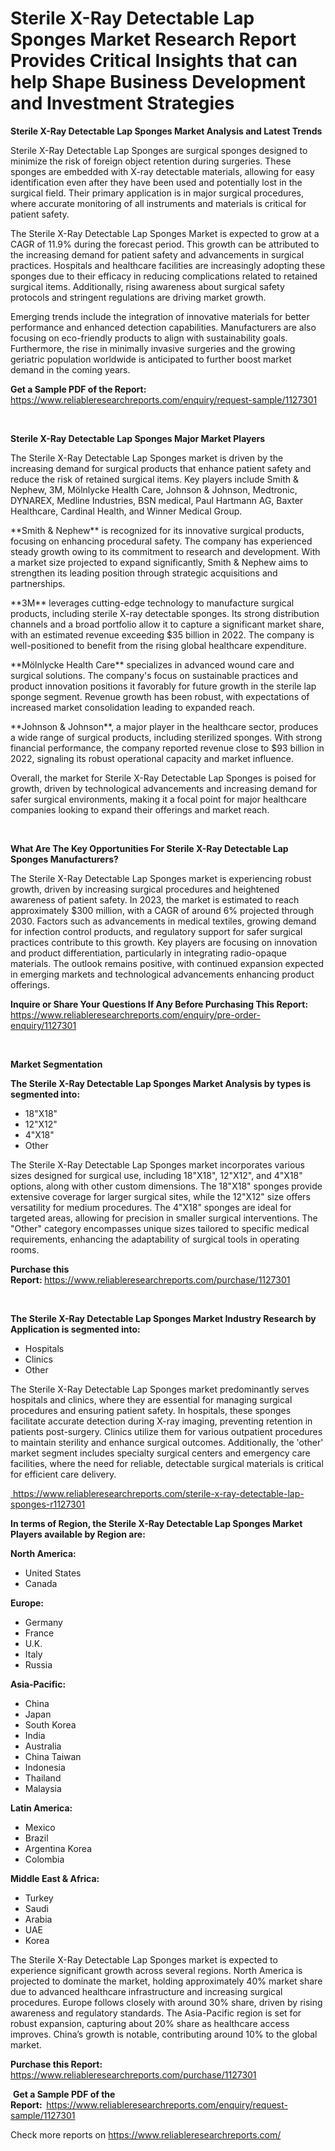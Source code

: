 <p><h1>Sterile X-Ray Detectable Lap Sponges Market Research Report Provides Critical Insights that can help Shape Business Development and Investment Strategies</h1></p><p><strong>Sterile X-Ray Detectable Lap Sponges Market Analysis and Latest Trends</strong></p>
<p><p>Sterile X-Ray Detectable Lap Sponges are surgical sponges designed to minimize the risk of foreign object retention during surgeries. These sponges are embedded with X-ray detectable materials, allowing for easy identification even after they have been used and potentially lost in the surgical field. Their primary application is in major surgical procedures, where accurate monitoring of all instruments and materials is critical for patient safety.</p><p>The Sterile X-Ray Detectable Lap Sponges Market is expected to grow at a CAGR of 11.9% during the forecast period. This growth can be attributed to the increasing demand for patient safety and advancements in surgical practices. Hospitals and healthcare facilities are increasingly adopting these sponges due to their efficacy in reducing complications related to retained surgical items. Additionally, rising awareness about surgical safety protocols and stringent regulations are driving market growth. </p><p>Emerging trends include the integration of innovative materials for better performance and enhanced detection capabilities. Manufacturers are also focusing on eco-friendly products to align with sustainability goals. Furthermore, the rise in minimally invasive surgeries and the growing geriatric population worldwide is anticipated to further boost market demand in the coming years.</p></p>
<p><strong>Get a Sample PDF of the Report:&nbsp;</strong> <a href="https://www.reliableresearchreports.com/enquiry/request-sample/1127301?utm_campaign=2243&utm_medium=2&utm_source=Github&utm_content=ia&utm_term=09032025&utm_id=sterile-x-ray-detectable-lap-sponges">https://www.reliableresearchreports.com/enquiry/request-sample/1127301</a></p>
<p>&nbsp;</p>
<p><strong>Sterile X-Ray Detectable Lap Sponges Major Market Players</strong></p>
<p><p>The Sterile X-Ray Detectable Lap Sponges market is driven by the increasing demand for surgical products that enhance patient safety and reduce the risk of retained surgical items. Key players include Smith & Nephew, 3M, Mölnlycke Health Care, Johnson & Johnson, Medtronic, DYNAREX, Medline Industries, BSN medical, Paul Hartmann AG, Baxter Healthcare, Cardinal Health, and Winner Medical Group.</p><p>**Smith & Nephew** is recognized for its innovative surgical products, focusing on enhancing procedural safety. The company has experienced steady growth owing to its commitment to research and development. With a market size projected to expand significantly, Smith & Nephew aims to strengthen its leading position through strategic acquisitions and partnerships.</p><p>**3M** leverages cutting-edge technology to manufacture surgical products, including sterile X-ray detectable sponges. Its strong distribution channels and a broad portfolio allow it to capture a significant market share, with an estimated revenue exceeding $35 billion in 2022. The company is well-positioned to benefit from the rising global healthcare expenditure.</p><p>**Mölnlycke Health Care** specializes in advanced wound care and surgical solutions. The company's focus on sustainable practices and product innovation positions it favorably for future growth in the sterile lap sponge segment. Revenue growth has been robust, with expectations of increased market consolidation leading to expanded reach.</p><p>**Johnson & Johnson**, a major player in the healthcare sector, produces a wide range of surgical products, including sterilized sponges. With strong financial performance, the company reported revenue close to $93 billion in 2022, signaling its robust operational capacity and market influence.</p><p>Overall, the market for Sterile X-Ray Detectable Lap Sponges is poised for growth, driven by technological advancements and increasing demand for safer surgical environments, making it a focal point for major healthcare companies looking to expand their offerings and market reach.</p></p>
<p>&nbsp;</p>
<p><strong>What Are The Key Opportunities For Sterile X-Ray Detectable Lap Sponges Manufacturers?</strong></p>
<p><p>The Sterile X-Ray Detectable Lap Sponges market is experiencing robust growth, driven by increasing surgical procedures and heightened awareness of patient safety. In 2023, the market is estimated to reach approximately $300 million, with a CAGR of around 6% projected through 2030. Factors such as advancements in medical textiles, growing demand for infection control products, and regulatory support for safer surgical practices contribute to this growth. Key players are focusing on innovation and product differentiation, particularly in integrating radio-opaque materials. The outlook remains positive, with continued expansion expected in emerging markets and technological advancements enhancing product offerings.</p></p>
<p><strong>Inquire or Share Your Questions If Any Before Purchasing This Report:</strong> <a href="https://www.reliableresearchreports.com/enquiry/pre-order-enquiry/1127301?utm_campaign=2243&utm_medium=2&utm_source=Github&utm_content=ia&utm_term=09032025&utm_id=sterile-x-ray-detectable-lap-sponges">https://www.reliableresearchreports.com/enquiry/pre-order-enquiry/1127301</a></p>
<p>&nbsp;</p>
<p><strong>Market Segmentation</strong></p>
<p><strong>The Sterile X-Ray Detectable Lap Sponges Market Analysis by types is segmented into:</strong></p>
<p><ul><li>18"X18"</li><li>12"X12"</li><li>4"X18"</li><li>Other</li></ul></p>
<p><p>The Sterile X-Ray Detectable Lap Sponges market incorporates various sizes designed for surgical use, including 18"X18", 12"X12", and 4"X18" options, along with other custom dimensions. The 18"X18" sponges provide extensive coverage for larger surgical sites, while the 12"X12" size offers versatility for medium procedures. The 4"X18" sponges are ideal for targeted areas, allowing for precision in smaller surgical interventions. The "Other" category encompasses unique sizes tailored to specific medical requirements, enhancing the adaptability of surgical tools in operating rooms.</p></p>
<p><strong>Purchase this Report:&nbsp;</strong><a href="https://www.reliableresearchreports.com/purchase/1127301?utm_campaign=2243&utm_medium=2&utm_source=Github&utm_content=ia&utm_term=09032025&utm_id=sterile-x-ray-detectable-lap-sponges">https://www.reliableresearchreports.com/purchase/1127301</a></p>
<p>&nbsp;</p>
<p><strong>The Sterile X-Ray Detectable Lap Sponges Market Industry Research by Application is segmented into:</strong></p>
<p><ul><li>Hospitals</li><li>Clinics</li><li>Other</li></ul></p>
<p><p>The Sterile X-Ray Detectable Lap Sponges market predominantly serves hospitals and clinics, where they are essential for managing surgical procedures and ensuring patient safety. In hospitals, these sponges facilitate accurate detection during X-ray imaging, preventing retention in patients post-surgery. Clinics utilize them for various outpatient procedures to maintain sterility and enhance surgical outcomes. Additionally, the 'other' market segment includes specialty surgical centers and emergency care facilities, where the need for reliable, detectable surgical materials is critical for efficient care delivery.</p></p>
<p><a href="https://www.reliableresearchreports.com/sterile-x-ray-detectable-lap-sponges-r1127301?utm_campaign=2243&utm_medium=2&utm_source=Github&utm_content=ia&utm_term=09032025&utm_id=sterile-x-ray-detectable-lap-sponges">&nbsp;https://www.reliableresearchreports.com/sterile-x-ray-detectable-lap-sponges-r1127301</a></p>
<p><strong>In terms of Region, the Sterile X-Ray Detectable Lap Sponges Market Players available by Region are:</strong></p>
<p>
    <p> <strong> North America: </strong>
        <ul>
            <li>United States</li>
            <li>Canada</li>
        </ul>
        </p> 
    <p> <strong> Europe: </strong>
        <ul>
            <li>Germany</li>
            <li>France</li>
            <li>U.K.</li>
            <li>Italy</li>
            <li>Russia</li>
        </ul>
        </p> 
    <p> <strong> Asia-Pacific: </strong>
        <ul>
            <li>China</li>
            <li>Japan</li>
            <li>South Korea</li>
            <li>India</li>
            <li>Australia</li>
            <li>China Taiwan</li>
            <li>Indonesia</li>
            <li>Thailand</li>
            <li>Malaysia</li>
        </ul>
        </p> 
    <p> <strong> Latin America: </strong>
        <ul>
            <li>Mexico</li>
            <li>Brazil</li>
            <li>Argentina Korea</li>
            <li>Colombia</li>
        </ul>
        </p> 
    <p> <strong> Middle East & Africa: </strong>
        <ul>
            <li>Turkey</li>
            <li>Saudi</li>
            <li>Arabia</li>
            <li>UAE</li>
            <li>Korea</li>
        </ul>
    </p>
    </p>
<p><p>The Sterile X-Ray Detectable Lap Sponges market is expected to experience significant growth across several regions. North America is projected to dominate the market, holding approximately 40% market share due to advanced healthcare infrastructure and increasing surgical procedures. Europe follows closely with around 30% share, driven by rising awareness and regulatory standards. The Asia-Pacific region is set for robust expansion, capturing about 20% share as healthcare access improves. China’s growth is notable, contributing around 10% to the global market.</p></p>
<p><strong>Purchase this Report: </strong><a href="https://www.reliableresearchreports.com/purchase/1127301?utm_campaign=2243&utm_medium=2&utm_source=Github&utm_content=ia&utm_term=09032025&utm_id=sterile-x-ray-detectable-lap-sponges">https://www.reliableresearchreports.com/purchase/1127301</a></p>
<p>&nbsp;<strong>Get a Sample PDF of the Report:&nbsp;&nbsp;</strong><a href="https://www.reliableresearchreports.com/enquiry/request-sample/1127301?utm_campaign=2243&utm_medium=2&utm_source=Github&utm_content=ia&utm_term=09032025&utm_id=sterile-x-ray-detectable-lap-sponges">https://www.reliableresearchreports.com/enquiry/request-sample/1127301</a></p>
<p><strong></strong></p>
<p>Check more reports on <a href="https://www.reliableresearchreports.com/?utm_campaign=2243&utm_medium=2&utm_source=Github&utm_content=ia&utm_term=09032025&utm_id=sterile-x-ray-detectable-lap-sponges">https://www.reliableresearchreports.com/</a></p>